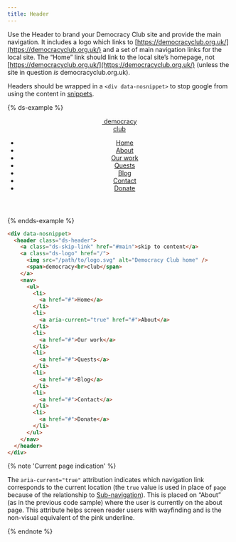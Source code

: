 ```yaml
---
title: Header
---
```


Use the Header to brand your Democracy Club site and provide the main navigation. It includes a logo which links to [https://democracyclub.org.uk/](https://democracyclub.org.uk/) and a set of main navigation links for the local site. The “Home” link should link to the local site’s homepage, not [https://democracyclub.org.uk/](https://democracyclub.org.uk/) (unless the site in question _is_ democracyclub.org.uk).

Headers should be wrapped in a `<div data-nosnippet>` to stop google from using the content in [snippets](https://developers.google.com/search/docs/appearance/snippet).

{% ds-example %}
<div class="site-resizer">
  <header class="ds-header">
    <a class="ds-logo" href="/">
      <img src="{{site.basedir}}/images/logo_icon.svg" alt="" />
      <span>democracy<br>club</span>
    </a>
    <nav>
      <ul>
        <li>
          <a href="/">Home</a>
        </li>
        <li>
          <a aria-current="true" href=".path/to/about">About</a>
        </li>
        <li>
          <a href="/path/to/">Our work</a>
        </li>
        <li>
          <a href="#">Quests</a>
        </li>
        <li>
          <a href="#">Blog</a>
        </li>
        <li>
          <a href="#">Contact</a>
        </li>
        <li>
          <a href="#">Donate</a>
        </li>
      </ul>
    </nav>
  </header>
</div>
{% endds-example %}


```html
<div data-nosnippet>
  <header class="ds-header">
    <a class="ds-skip-link" href="#main">skip to content</a>
    <a class="ds-logo" href="/">
      <img src="/path/to/logo.svg" alt="Democracy Club home" />
      <span>democracy<br>club</span>
    </a>
    <nav>
      <ul>
        <li>
          <a href="#">Home</a>
        </li>
        <li>
          <a aria-current="true" href="#">About</a>
        </li>
        <li>
          <a href="#">Our work</a>
        </li>
        <li>
          <a href="#">Quests</a>
        </li>
        <li>
          <a href="#">Blog</a>
        </li>
        <li>
          <a href="#">Contact</a>
        </li>
        <li>
          <a href="#">Donate</a>
        </li>
      </ul>
    </nav>
  </header>
</div>
```

{% note 'Current page indication' %}

The `aria-current="true"` attribution indicates which navigation link corresponds to the current location (the `true` value is used in place of `page` because of the relationship to [Sub-navigation]({{site.basedir}}/components/subnavigation)). This is placed on “About” (as in the previous code sample) where the user is currently on the about page. This attribute helps screen reader users with wayfinding and is the non-visual equivalent of the pink underline.

{% endnote %}
